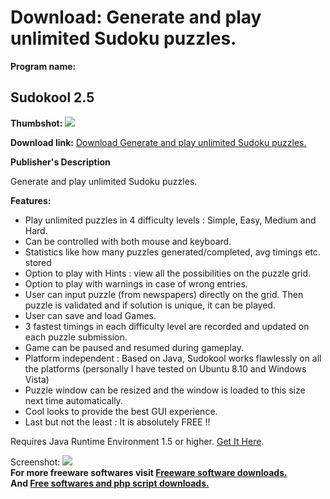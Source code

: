 # Download: Generate and play unlimited Sudoku puzzles.

**Program name:**

## Sudokool 2.5

  
**Thumbshot:** ![](http://www.freewarefiles.com/screenshot/sudokool25_md.jpg)   
  
**Download link:** [Download Generate and play unlimited Sudoku puzzles.](http://freesoftwares.boysofts.com/Sudokool_program_45284.html)  
  


**Publisher's Description**  
  


Generate and play unlimited Sudoku puzzles. 

**Features:**

  * Play unlimited puzzles in 4 difficulty levels : Simple, Easy, Medium and Hard. 
  * Can be controlled with both mouse and keyboard. 
  * Statistics like how many puzzles generated/completed, avg timings etc. stored 
  * Option to play with Hints : view all the possibilities on the puzzle grid. 
  * Option to play with warnings in case of wrong entries. 
  * User can input puzzle (from newspapers) directly on the grid. Then puzzle is validated and if solution is unique, it can be played. 
  * User can save and load Games. 
  * 3 fastest timings in each difficulty level are recorded and updated on each puzzle submission. 
  * Game can be paused and resumed during gameplay. 
  * Platform independent : Based on Java, Sudokool works flawlessly on all the platforms (personally I have tested on Ubuntu 8.10 and Windows Vista) 
  * Puzzle window can be resized and the window is loaded to this size next time automatically. 
  * Cool looks to provide the best GUI experience. 
  * Last but not the least : It is absolutely FREE !! 

Requires Java Runtime Environment 1.5 or higher. [Get It Here](http://www.java.com/en/download/manual.jsp).

  
  
Screenshot: ![](http://www.freewarefiles.com/screenshot/sudokool25.jpg)   
**For more freeware softwares visit [Freeware software downloads.](http://freesoftwares.boysofts.com/)**   
**And [Free softwares and php script downloads.](http://www.boysofts.com/)**
